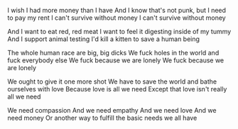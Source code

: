 I wish I had more money than I have
And I know that's not punk, but I need to pay my rent
I can't survive without money
I can't survive without money

And I want to eat red, red meat
I want to feel it digesting inside of my tummy
And I support animal testing
I'd kill a kitten to save a human being

The whole human race are big, big dicks
We fuck holes in the world and fuck everybody else
We fuck because we are lonely
We fuck because we are lonely

We ought to give it one more shot
We have to save the world and bathe ourselves with love
Because love is all we need
Except that love isn't really all we need

We need compassion
And we need empathy
And we need love
And we need money
Or another way to fulfill the basic needs we all have


